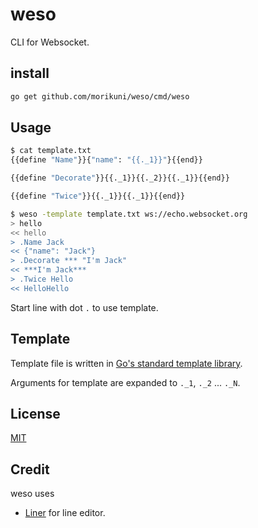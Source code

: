 # weso

CLI for Websocket.

## install

```bash
go get github.com/morikuni/weso/cmd/weso
```

## Usage

```bash
$ cat template.txt
{{define "Name"}}{"name": "{{._1}}"}{{end}}

{{define "Decorate"}}{{._1}}{{._2}}{{._1}}{{end}}

{{define "Twice"}}{{._1}}{{._1}}{{end}}

$ weso -template template.txt ws://echo.websocket.org
> hello
<< hello
> .Name Jack
<< {"name": "Jack"}
> .Decorate *** "I'm Jack"
<< ***I'm Jack***
> .Twice Hello
<< HelloHello
```

Start line with dot `.` to use template.

## Template

Template file is written in [Go's standard template library](https://golang.org/pkg/text/template/).

Arguments for template are expanded to `._1`, `._2` ... `._N`.

## License

[MIT](http://github.com/morikuni/weso/LICENSE)

## Credit

weso uses

- [Liner](https://github.com/peterh/liner) for line editor.
